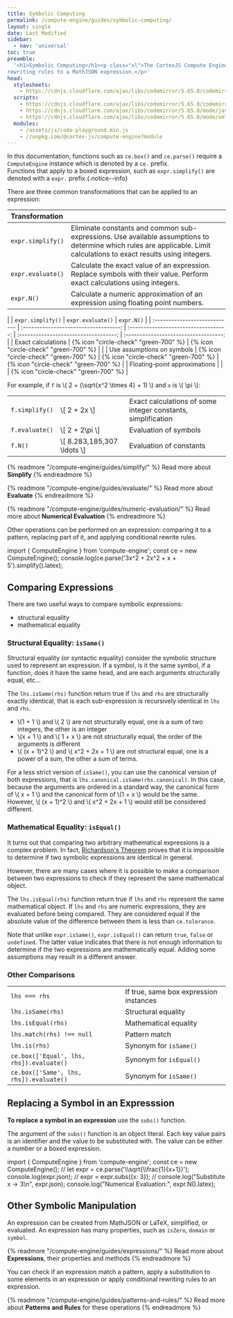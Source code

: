 ```yaml
---
title: Symbolic Computing
permalink: /compute-engine/guides/symbolic-computing/
layout: single
date: Last Modified
sidebar:
  - nav: 'universal'
toc: true
preamble:
  '<h1>Symbolic Computing</h1><p class="xl">The CortexJS Compute Engine essentially performs computation by applying
rewriting rules to a MathJSON expression.</p>'
head:
  stylesheets:
    - https://cdnjs.cloudflare.com/ajax/libs/codemirror/5.65.8/codemirror.min.css
  scripts:
    - https://cdnjs.cloudflare.com/ajax/libs/codemirror/5.65.8/codemirror.min.js
    - https://cdnjs.cloudflare.com/ajax/libs/codemirror/5.65.8/mode/javascript/javascript.min.js
    - https://cdnjs.cloudflare.com/ajax/libs/codemirror/5.65.8/mode/xml/xml.min.js
  modules:
    - /assets/js/code-playground.min.js
    - //unpkg.com/@cortex-js/compute-engine?module
---
```


<script>
moduleMap = {
  "compute-engine": "//unpkg.com/@cortex-js/compute-engine?module",
};
// const ce = 
</script>



In this documentation, functions such as `ce.box()` and `ce.parse()` require a
`ComputeEngine` instance which is denoted by a `ce.` prefix.<br>Functions that
apply to a boxed expression, such as `expr.simplify()` are denoted with a
`expr.` prefix.{.notice--info}

There are three common transformations that can be applied to an expression:

<div class=symbols-table>

| Transformation    |                                                                                                                                                                        |
| :---------------- | :--------------------------------------------------------------------------------------------------------------------------------------------------------------------- |
| `expr.simplify()` | Eliminate constants and common sub-expressions. Use available assumptions to determine which rules are applicable. Limit calculations to exact results using integers. |
| `expr.evaluate()` | Calculate the exact value of an expression. Replace symbols with their value. Perform exact calculations using integers.                                                     |
| `expr.N()`        | Calculate a numeric approximation of an expression using floating point numbers.                                                                                       |

</div>

<div class="">

|                               |              `expr.simplify()`           |           `expr.evaluate()`           |              `expr.N()`               |
| :---------------------------- | :-----------------------------------: | :-----------------------------------: | :-----------------------------------: | :-----------------------------------: |
| Exact calculations           | {% icon "circle-check" "green-700" %} | {% icon "circle-check" "green-700" %} |                                       |
| Use assumptions on symbols    | {% icon "circle-check" "green-700" %} | {% icon "circle-check" "green-700" %} | {% icon "circle-check" "green-700" %} |
| Floating-point approximations |                                        |                                       | {% icon "circle-check" "green-700" %} |

</div>

For example, if `f` is \\( 2 + (\sqrt{x^2 \times 4} + 1) \\) and `x` is \\( \pi \\):

<div class=symbols-table>

|                |                             |                                                              |
| :------------- | :-------------------------- | :----------------------------------------------------------- |
| `f.simplify()` | \\[ 2 + 2x \\]              | Exact calculations of some integer constants, simplification |
| `f.evaluate()` | \\[ 2 + 2\\pi \\]                   | Evaluation of symbols                                        |
| `f.N()` | \\[  8.283\,185\,307 \ldots \\]                   | Evaluation of constants                                        |

</div>



{% readmore "/compute-engine/guides/simplify/" %} Read more about
<strong>Simplify</strong> {% endreadmore %}

{% readmore "/compute-engine/guides/evaluate/" %} Read more about
<strong>Evaluate</strong> {% endreadmore %}

{% readmore "/compute-engine/guides/numeric-evaluation/" %} Read more about
<strong>Numerical Evaluation</strong> {% endreadmore %}

Other operations can be performed on an expression: comparing it to a pattern,
replacing part of it, and applying conditional rewrite rules.

<code-playground layout="stack" show-line-numbers>
<div slot="javascript">import { ComputeEngine } from 'compute-engine';
const ce = new ComputeEngine();
console.log(ce.parse('3x^2 + 2x^2 + x + 5').simplify().latex);</div>
</code-playground>

## Comparing Expressions

There are two useful ways to compare symbolic expressions:

- structural equality
- mathematical equality

### Structural Equality: `isSame()`

Structural equality (or syntactic equality) consider the symbolic structure used
to represent an expression. If a symbol, is it the same symbol, if a function,
does it have the same head, and are each arguments structurally equal, etc...

The `lhs.isSame(rhs)` function return true if `lhs` and `rhs` are structurally
exactly identical, that is each sub-expression is recursively identical in `lhs`
and `rhs`.

- \\(1 + 1 \\) and \\( 2 \\) are not structurally equal, one is a sum of two
  integers, the other is an integer
- \\(x + 1 \\) and \\( 1 + x \\) are not structurally equal, the order of the
  arguments is different
- \\( (x + 1)^2 \\) and \\( x^2 + 2x + 1 \\) are not structural equal, one is a
  power of a sum, the other a sum of terms.

For a less strict version of `isSame()`, you can use the canonical version of
both expressions, that is `lhs.canonical.isSame(rhs.canonical)`. In this case,
because the arguments are ordered in a standard way, the canonical form of \\(
x + 1 \\) and the canonical form of \\(1 + x \\) would be the same. However, \\(
(x + 1)^2 \\) and \\( x^2 + 2x + 1 \\) would still be considered different.

### Mathematical Equality: `isEqual()`

It turns out that comparing two arbitrary mathematical expressions is a complex
problem. In fact,
[Richardson's Theorem](https://en.wikipedia.org/wiki/Richardson%27s_theorem)
proves that it is impossible to determine if two symbolic expressions are
identical in general.

However, there are many cases where it is possible to make a comparison between
two expressions to check if they represent the same mathematical object.

The `lhs.isEqual(rhs)` function return true if `lhs` and `rhs` represent the
same mathematical object. If `lhs` and `rhs` are numeric expressions, they are
evaluated before being compared. They are considered equal if the absolute value
of the difference between them is less than `ce.tolerance`.

Note that unlike `expr.isSame()`, `expr.isEqual()` can return `true`, `false` or
`undefined`. The latter value indicates that there is not enough information to
determine if the two expressions are mathematically equal. Adding some
assumptions may result in a different answer.

### Other Comparisons

<div class=symbols-table>

|                                          |                                        |
| :--------------------------------------- | :------------------------------------- |
| `lhs === rhs`                            | If true, same box expression instances |
| `lhs.isSame(rhs)`                        | Structural equality                    |
| `lhs.isEqual(rhs)`                       | Mathematical equality                  |
| `lhs.match(rhs) !== null`                | Pattern match                          |
| `lhs.is(rhs)`                            | Synonym for `isSame()`                 |
| `ce.box(['Equal', lhs, rhs]).evaluate()` | Synonym for `isEqual()`                |
| `ce.box(['Same', lhs, rhs]).evaluate()`  | Synonym for `isSame()`                 |

</div>

## Replacing a Symbol in an Expresssion

**To replace a symbol in an expression** use the `subs()` function.

The argument of the `subs()` function is an object literal. Each key value pairs
is an identifier and the value to be substituted with. The value can be 
either a number or a boxed expression.

<code-playground layout="stack" show-line-numbers mark-line="7">
<div slot="javascript">import { ComputeEngine } from 'compute-engine';
const ce = new ComputeEngine();
//
let expr = ce.parse('\\sqrt{\\frac{1}{x+1}}');
console.log(expr.json);
//
expr = expr.subs({x: 3});
//
console.log("Substitute x -> 3\n", expr.json);
console.log("Numerical Evaluation:", expr.N().latex);</div>
</code-playground>

## Other Symbolic Manipulation

An expression can be created from MathJSON or LaTeX, simplified, or evaluated.
An expression has many properties, such as `isZero`, `domain` or `symbol`.

{% readmore "/compute-engine/guides/expressions/" %} Read more about
<strong>Expressions</strong>, their properties and methods {% endreadmore %}

You can check if an expression match a pattern, apply a substitution to some
elements in an expression or apply conditional rewriting rules to an expression.

{% readmore "/compute-engine/guides/patterns-and-rules/" %} Read more about
<strong>Patterns and Rules</strong> for these operations {% endreadmore %}
